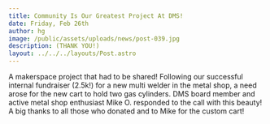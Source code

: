 ```yaml
---
title: Community Is Our Greatest Project At DMS!
date: Friday, Feb 26th
author: hg
image: /public/assets/uploads/news/post-039.jpg
description: (THANK YOU!)
layout: ../../../layouts/Post.astro
---
```


A makerspace project that had to be shared! Following our successful internal fundraiser (2.5k!) for a new multi welder in the metal shop, a need arose for the new cart to hold two gas cylinders. DMS board member and active metal shop enthusiast Mike O. responded to the call with this beauty! A big thanks to all those who donated and to Mike for the custom cart!
